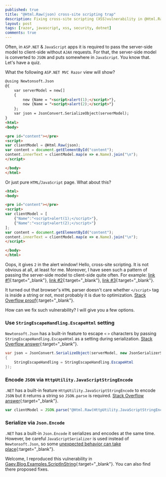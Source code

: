 ```yaml
---
published: true
title: "@Html.Raw(json) cross-site scripting trap"
description: Fixing cross-site scripting (XSS)vulnerability in @Html.Raw(json) due to unexpected browser's behavior during parsing JavaScript string.
layout: post
tags: [razor, javascript, xss, security, dotnet]
comments: true
---
```


Often, in `ASP.NET` & `JavaScript` apps it is required to pass the server-side model to client-side without `AJAX` requests. For that, the server-side model is converted to `JSON` and puts somewhere in `JavaScript`. You know that. Let's have a quiz. 

What the following `ASP.NET MVC Razor` view will show?

```html
@using Newtonsoft.Json
@{
    var serverModel = new[]
    {
        new {Name = "<script>alert(1);</script>"},
        new {Name = "<script>alert(2);</script>"}
    };
    var json = JsonConvert.SerializeObject(serverModel);
}
<html>
<body>

<pre id="content"></pre>
<script>
var clientModel = @Html.Raw(json);
var content = document.getElementById("content");
content.innerText = clientModel.map(e => e.Name).join("\n");
</script>

</body>
</html>
```

Or just pure `HTML`/`JavaScript` page. What about this?

```html
<html>
<body>

<pre id="content"></pre>
<script>
var clientModel = [
    {"Name":"<script>alert(1);</script>"},
    {"Name":"<script>alert(2);</script>"}
];
var content = document.getElementById("content");
content.innerText = clientModel.map(e => e.Name).join("\n");
</script>

</body>
</html>
```

Oops, it gives `2` in the alert window! Hello, cross-site scripting. It is not obvious at all, at least for me. Moreover, I have seen such a pattern of passing the server-side model to client-side quite often. For example: [link #1](https://stackoverflow.com/q/19908649){:target="_blank"}, [link #2](https://stackoverflow.com/a/18831645){:target="_blank"}, [link #3](https://stackoverflow.com/a/24973382){:target="_blank"}.

It turned out that browser's `HTML` parser doesn't care whether `</script>` tag is inside a string or not, most probably it is due to optimization. [Stack Overflow proof](https://stackoverflow.com/a/1659762){:target="_blank"}.

How can we fix such vulnerability? I will give you a few options.

### Use `StringEscapeHandling.EscapeHtml` setting

`Newtonsoft.Json` has a built-in feature to escape `<` `>` characters by passing `StringEscapeHandling.EscapeHtml` as a setting during serialization. [Stack Overflow answer](https://stackoverflow.com/a/48421400){:target="_blank"}.

```c#
var json = JsonConvert.SerializeObject(serverModel, new JsonSerializerSettings
{
	StringEscapeHandling = StringEscapeHandling.EscapeHtml
});
```

### Encode `JSON` via `HttpUtility.JavaScriptStringEncode`

`.NET` has a built-in feature `HttpUtility.JavaScriptStringEncode` to encode `JSON` but it returns a string so `JSON.parse` is required. [Stack Overflow answer](https://stackoverflow.com/a/22768565){:target="_blank"}.

```javascript
var clientModel = JSON.parse("@Html.Raw(HttpUtility.JavaScriptStringEncode(json))");
```

### Serialize via `Json.Encode`

`.NET` has a built-in `Json.Encode` it serializes and encodes at the same time. However, be careful `JavaScriptSerializer` is used instead of `Newtonsoft.Json`, so some [unexpected behavior can take place](https://stackoverflow.com/a/39277843){:target="_blank"}.

Welcome, I reproduced this vulnerability in [Gaev.Blog.Examples.ScriptInString](https://github.com/gaevoy/Gaev.Blog.Examples/tree/1.9.0/Gaev.Blog.Examples.ScriptInString/Views/Home){:target="_blank"}. You can also find there proposed fixes.
